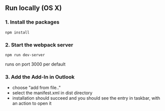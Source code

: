 ## Run locally (OS X)

### 1. Install the packages

`npm install`

### 2. Start the webpack server

`npm run dev-server`

runs on port 3000 per default

### 3. Add the Add-In in Outlook

- choose "add from file.."
- select the manifest.xml in dist directory
- installation should succeed and you should see the entry in taskbar, with an action to open it